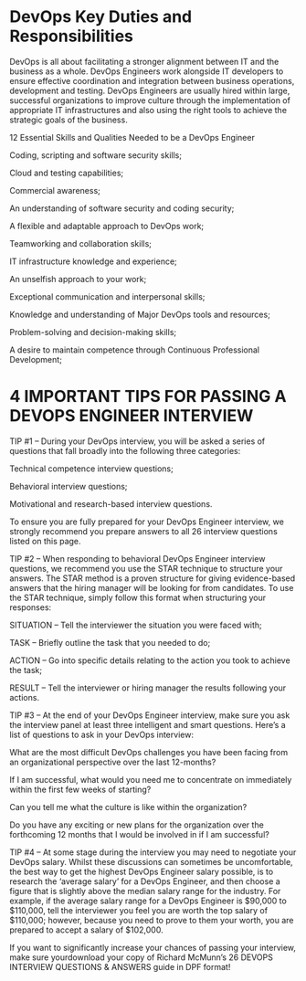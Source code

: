 # DevOps Key Duties and Responsibilities

DevOps is all about facilitating a stronger alignment between IT and the business as a whole. DevOps Engineers work alongside IT developers to ensure effective coordination and integration between business operations, development and testing. DevOps Engineers are usually hired within large, successful organizations to improve culture through the implementation of appropriate IT infrastructures and also using the right tools to achieve the strategic goals of the business.

12 Essential Skills and Qualities Needed to be a DevOps Engineer

Coding, scripting and software security skills;

Cloud and testing capabilities;

Commercial awareness;

An understanding of software security and coding security;

A flexible and adaptable approach to DevOps work;

Teamworking and collaboration skills;

IT infrastructure knowledge and experience;

An unselfish approach to your work;

Exceptional communication and interpersonal skills;

Knowledge and understanding of Major DevOps tools and resources;

Problem-solving and decision-making skills;

A desire to maintain competence through Continuous Professional Development;

# 4 IMPORTANT TIPS FOR PASSING A DEVOPS ENGINEER INTERVIEW

TIP #1 – During your DevOps interview, you will be asked a series of questions that fall broadly into the following three categories:

Technical competence interview questions;

Behavioral interview questions;

Motivational and research-based interview questions.

To ensure you are fully prepared for your DevOps Engineer interview, we strongly recommend you prepare answers to all 26 interview questions listed on this page.

TIP #2 – When responding to behavioral DevOps Engineer interview questions, we recommend you use the STAR technique to structure your answers. The STAR method is a proven structure for giving evidence-based answers that the hiring manager will be looking for from candidates. To use the STAR technique, simply follow this format when structuring your responses:

SITUATION – Tell the interviewer the situation you were faced with;

TASK – Briefly outline the task that you needed to do;

ACTION – Go into specific details relating to the action you took to achieve the task;

RESULT – Tell the interviewer or hiring manager the results following your actions. 

TIP #3 – At the end of your DevOps Engineer interview, make sure you ask the interview panel at least three intelligent and smart questions. Here’s a list of questions to ask in your DevOps interview:

What are the most difficult DevOps challenges you have been facing from an organizational perspective over the last 12-months?

If I am successful, what would you need me to concentrate on immediately within the first few weeks of starting?

Can you tell me what the culture is like within the organization?

Do you have any exciting or new plans for the organization over the forthcoming 12 months that I would be involved in if I am successful?

TIP #4 – At some stage during the interview you may need to negotiate your DevOps salary. Whilst these discussions can sometimes be uncomfortable, the best way to get the highest DevOps Engineer salary possible, is to research the ‘average salary’ for a DevOps Engineer, and then choose a figure that is slightly above the median salary range for the industry. For example, if the average salary range for a DevOps Engineer is $90,000 to $110,000, tell the interviewer you feel you are worth the top salary of $110,000; however, because you need to prove to them your worth, you are prepared to accept a salary of $102,000.

If you want to significantly increase your chances of passing your interview, make sure yourdownload your copy of Richard McMunn’s 26 DEVOPS INTERVIEW QUESTIONS & ANSWERS guide in DPF format!
